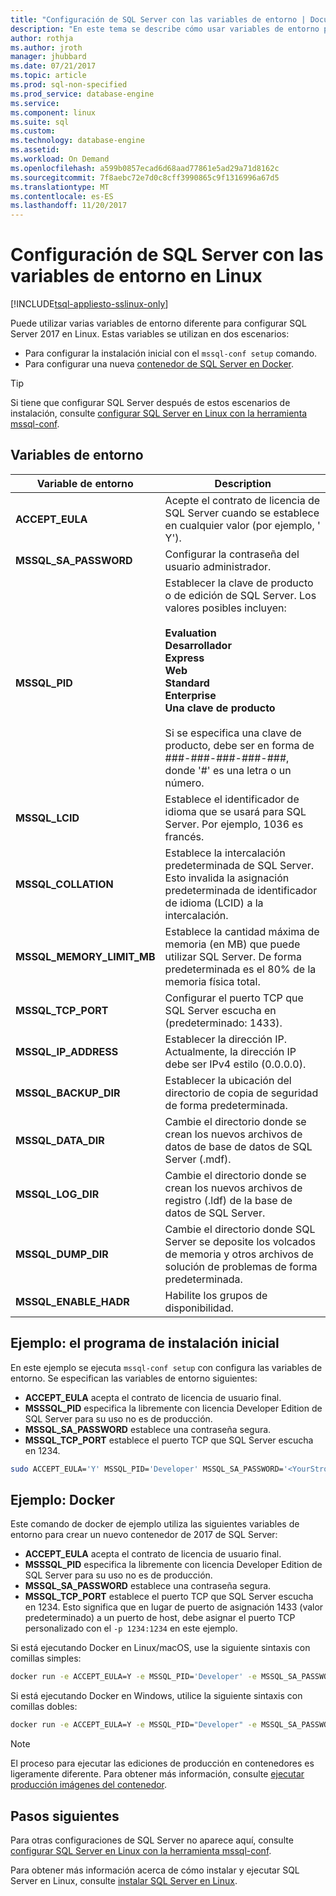```yaml
---
title: "Configuración de SQL Server con las variables de entorno | Documentos de Microsoft"
description: "En este tema se describe cómo usar variables de entorno para configurar valores específicos de 2017 de SQL Server en Linux."
author: rothja
ms.author: jroth
manager: jhubbard
ms.date: 07/21/2017
ms.topic: article
ms.prod: sql-non-specified
ms.prod_service: database-engine
ms.service: 
ms.component: linux
ms.suite: sql
ms.custom: 
ms.technology: database-engine
ms.assetid: 
ms.workload: On Demand
ms.openlocfilehash: a599b0857ecad6d68aad77861e5ad29a71d8162c
ms.sourcegitcommit: 7f8aebc72e7d0c8cff3990865c9f1316996a67d5
ms.translationtype: MT
ms.contentlocale: es-ES
ms.lasthandoff: 11/20/2017
---
```

# <a name="configure-sql-server-settings-with-environment-variables-on-linux"></a>Configuración de SQL Server con las variables de entorno en Linux

[!INCLUDE[tsql-appliesto-sslinux-only](../includes/tsql-appliesto-sslinux-only.md)]

Puede utilizar varias variables de entorno diferente para configurar SQL Server 2017 en Linux. Estas variables se utilizan en dos escenarios:

- Para configurar la instalación inicial con el `mssql-conf setup` comando.
- Para configurar una nueva [contenedor de SQL Server en Docker](quickstart-install-connect-docker.md).

> [!TIP]
> Si tiene que configurar SQL Server después de estos escenarios de instalación, consulte [configurar SQL Server en Linux con la herramienta mssql-conf](sql-server-linux-configure-mssql-conf.md).

## <a name="environment-variables"></a>Variables de entorno

| Variable de entorno | Description |
|-----|-----|
| **ACCEPT_EULA** | Acepte el contrato de licencia de SQL Server cuando se establece en cualquier valor (por ejemplo, ' Y'). |
| **MSSQL_SA_PASSWORD** | Configurar la contraseña del usuario administrador. |
| **MSSQL_PID** | Establecer la clave de producto o de edición de SQL Server. Los valores posibles incluyen: </br></br>**Evaluation**</br>**Desarrollador**</br>**Express**</br>**Web**</br>**Standard**</br>**Enterprise**</br>**Una clave de producto**</br></br>Si se especifica una clave de producto, debe ser en forma de ###-###-###-###-###, donde '#' es una letra o un número.|
| **MSSQL_LCID** | Establece el identificador de idioma que se usará para SQL Server. Por ejemplo, 1036 es francés. |
| **MSSQL_COLLATION** | Establece la intercalación predeterminada de SQL Server. Esto invalida la asignación predeterminada de identificador de idioma (LCID) a la intercalación. |
| **MSSQL_MEMORY_LIMIT_MB** | Establece la cantidad máxima de memoria (en MB) que puede utilizar SQL Server. De forma predeterminada es el 80% de la memoria física total. |
| **MSSQL_TCP_PORT** | Configurar el puerto TCP que SQL Server escucha en (predeterminado: 1433). |
| **MSSQL_IP_ADDRESS** | Establecer la dirección IP. Actualmente, la dirección IP debe ser IPv4 estilo (0.0.0.0). |
| **MSSQL_BACKUP_DIR** | Establecer la ubicación del directorio de copia de seguridad de forma predeterminada. |
| **MSSQL_DATA_DIR** | Cambie el directorio donde se crean los nuevos archivos de datos de base de datos de SQL Server (.mdf). |
| **MSSQL_LOG_DIR** | Cambie el directorio donde se crean los nuevos archivos de registro (.ldf) de la base de datos de SQL Server. |
| **MSSQL_DUMP_DIR** | Cambie el directorio donde SQL Server se deposite los volcados de memoria y otros archivos de solución de problemas de forma predeterminada. |
| **MSSQL_ENABLE_HADR** | Habilite los grupos de disponibilidad. |

## <a name="example-initial-setup"></a>Ejemplo: el programa de instalación inicial

En este ejemplo se ejecuta `mssql-conf setup` con configura las variables de entorno. Se especifican las variables de entorno siguientes:

- **ACCEPT_EULA** acepta el contrato de licencia de usuario final.
- **MSSSQL_PID** especifica la libremente con licencia Developer Edition de SQL Server para su uso no es de producción.
- **MSSQL_SA_PASSWORD** establece una contraseña segura.
- **MSSQL_TCP_PORT** establece el puerto TCP que SQL Server escucha en 1234.

```bash
sudo ACCEPT_EULA='Y' MSSQL_PID='Developer' MSSQL_SA_PASSWORD='<YourStrong!Passw0rd>' MSSQL_TCP_PORT=1234 /opt/mssql/bin/mssql-conf setup
```

## <a name="example-docker"></a>Ejemplo: Docker

Este comando de docker de ejemplo utiliza las siguientes variables de entorno para crear un nuevo contenedor de 2017 de SQL Server:

- **ACCEPT_EULA** acepta el contrato de licencia de usuario final.
- **MSSSQL_PID** especifica la libremente con licencia Developer Edition de SQL Server para su uso no es de producción.
- **MSSQL_SA_PASSWORD** establece una contraseña segura.
- **MSSQL_TCP_PORT** establece el puerto TCP que SQL Server escucha en 1234. Esto significa que en lugar de puerto de asignación 1433 (valor predeterminado) a un puerto de host, debe asignar el puerto TCP personalizado con el `-p 1234:1234` en este ejemplo.

Si está ejecutando Docker en Linux/macOS, use la siguiente sintaxis con comillas simples:

```bash
docker run -e ACCEPT_EULA=Y -e MSSQL_PID='Developer' -e MSSQL_SA_PASSWORD='<YourStrong!Passw0rd>' -e MSSQL_TCP_PORT=1234 -p 1234:1234 -d microsoft/mssql-server-linux:2017-latest
```

Si está ejecutando Docker en Windows, utilice la siguiente sintaxis con comillas dobles:

```bash
docker run -e ACCEPT_EULA=Y -e MSSQL_PID="Developer" -e MSSQL_SA_PASSWORD="<YourStrong!Passw0rd>" -e MSSQL_TCP_PORT=1234 -p 1234:1234 -d microsoft/mssql-server-linux:2017-latest
```

> [!NOTE]
> El proceso para ejecutar las ediciones de producción en contenedores es ligeramente diferente. Para obtener más información, consulte [ejecutar producción imágenes del contenedor](sql-server-linux-configure-docker.md#production).

## <a name="next-steps"></a>Pasos siguientes

Para otras configuraciones de SQL Server no aparece aquí, consulte [configurar SQL Server en Linux con la herramienta mssql-conf](sql-server-linux-configure-mssql-conf.md).

Para obtener más información acerca de cómo instalar y ejecutar SQL Server en Linux, consulte [instalar SQL Server en Linux](sql-server-linux-setup.md).
